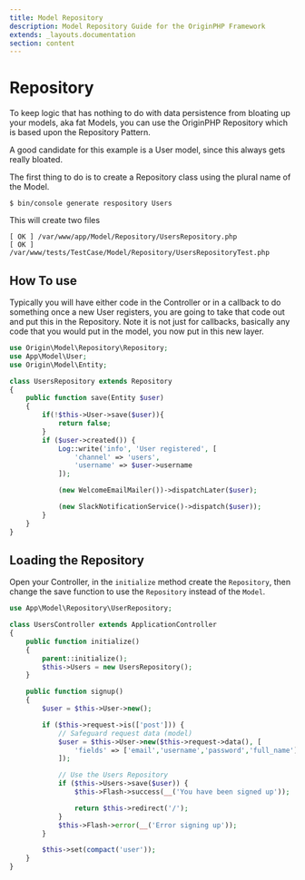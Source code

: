 ```yaml
---
title: Model Repository
description: Model Repository Guide for the OriginPHP Framework
extends: _layouts.documentation
section: content
---
```

# Repository

To keep logic that has nothing to do with data persistence from bloating up your models, aka fat Models, you can use the OriginPHP Repository which is based upon the Repository Pattern.

A good candidate for this example is a User model, since this always gets really bloated.

The first thing to do is to create a Repository class using the plural name of the Model.

```linux
$ bin/console generate respository Users
```

This will create two files

```linux
[ OK ] /var/www/app/Model/Repository/UsersRepository.php
[ OK ] /var/www/tests/TestCase/Model/Repository/UsersRepositoryTest.php
```

## How To use

Typically you will have either code in the Controller or in a callback to do something once a new User registers, you are going to take that code out and put this in the Repository. Note it is not just for callbacks, basically any code that you would put in the model, you now put in this new layer.

```php
use Origin\Model\Repository\Repository;
use App\Model\User;
use Origin\Model\Entity;

class UsersRepository extends Repository
{
    public function save(Entity $user)
    {
        if(!$this->User->save($user)){
            return false;
        }
        if ($user->created()) {
            Log::write('info', 'User registered', [
                'channel' => 'users',
                'username' => $user->username
            ]);

            (new WelcomeEmailMailer())->dispatchLater($user);

            (new SlackNotificationService()->dispatch($user));
        }
    }
}
```

## Loading the Repository

Open your Controller, in the `initialize` method create the `Repository`, then change the save function to use the `Repository` instead of the `Model`.

```php
use App\Model\Repository\UserRepository;

class UsersController extends ApplicationController
{
    public function initialize()
    {
        parent::initialize();
        $this->Users = new UsersRepository();
    }

    public function signup()
    {
        $user = $this->User->new();

        if ($this->request->is(['post'])) {
            // Safeguard request data (model)
            $user = $this->User->new($this->request->data(), [
                'fields' => ['email','username','password','full_name'],
            ]);

            // Use the Users Repository
            if ($this->Users->save($user)) {
                $this->Flash->success(__('You have been signed up'));

                return $this->redirect('/');
            }
            $this->Flash->error(__('Error signing up'));
        }

        $this->set(compact('user'));
    }
}
```